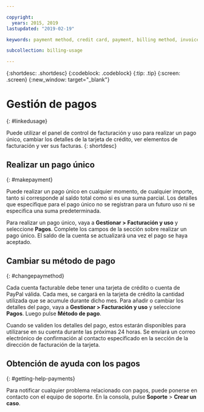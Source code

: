 ```yaml
---

copyright:
  years: 2015, 2019
lastupdated: "2019-02-19"

keywords: payment method, credit card, payment, billing method, invoice, pay

subcollection: billing-usage

---
```


{:shortdesc: .shortdesc}
{:codeblock: .codeblock}
{:tip: .tip}
{:screen: .screen}
{:new_window: target="_blank"}


# Gestión de pagos
{: #linkedusage}

Puede utilizar el panel de control de facturación y uso para realizar un pago único, cambiar los detalles de la tarjeta de crédito, ver elementos de facturación y ver sus facturas.
{: shortdesc}


## Realizar un pago único
{: #makepayment}

Puede realizar un pago único en cualquier momento, de cualquier importe, tanto si corresponde al saldo total como si es una suma parcial. Los detalles que especifique para el pago único no se registran para un futuro uso ni se especifica una suma predeterminada.  

Para realizar un pago único, vaya a **Gestionar > Facturación y uso** y seleccione **Pagos**. Complete los campos de la sección sobre realizar un pago único. El saldo de la cuenta se actualizará una vez el pago se haya aceptado.


## Cambiar su método de pago
{: #changepaymethod}

Cada cuenta facturable debe tener una tarjeta de crédito o cuenta de PayPal válida. Cada mes, se cargará en la tarjeta de crédito la cantidad utilizada que se acumule durante dicho mes. Para añadir o cambiar los detalles del pago, vaya a **Gestionar > Facturación y uso** y seleccione **Pagos**. Luego pulse **Método de pago**.

Cuando se validen los detalles del pago, estos estarán disponibles para utilizarse en su cuenta durante las próximas 24 horas. Se enviará un correo electrónico de confirmación al contacto especificado en la sección de la dirección de facturación de la tarjeta.


## Obtención de ayuda con los pagos
{: #getting-help-payments}

Para notificar cualquier problema relacionado con pagos, puede ponerse en contacto con el equipo de soporte. En la consola, pulse **Soporte** > **Crear un caso**.
